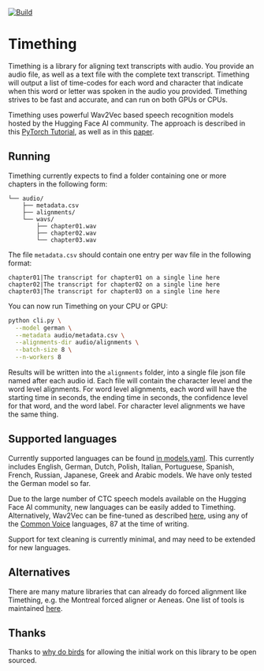 [![Build](https://github.com/feldberlin/timething/workflows/CI/badge.svg)](https://github.com/feldberlin/timething/actions)

# Timething

Timething is a library for aligning text transcripts with audio. You provide
an audio file, as well as a text file with the complete text transcript.
Timething will output a list of time-codes for each word and character that
indicate when this word or letter was spoken in the audio you provided.
Timething strives to be fast and accurate, and can run on both GPUs or CPUs.

Timething uses powerful Wav2Vec based speech recognition models hosted by the
Hugging Face AI community. The approach is described in this [PyTorch
Tutorial](https://pytorch.org/audio/main/tutorials/forced_alignment_tutorial.html),
as well as in this [paper](https://arxiv.org/abs/2007.09127).

## Running

Timething currently expects to find a folder containing one or more chapters
in the following form:


    └── audio/
        ├── metadata.csv
        ├── alignments/
        └── wavs/
            ├── chapter01.wav
            ├── chapter02.wav
            └── chapter03.wav


The file `metadata.csv` should contain one entry per wav file in the following
format:

```csv
chapter01|The transcript for chapter01 on a single line here
chapter02|The transcript for chapter02 on a single line here
chapter03|The transcript for chapter03 on a single line here
```

You can now run Timething on your CPU or GPU:


```bash
python cli.py \
  --model german \
  --metadata audio/metadata.csv \
  --alignments-dir audio/alignments \
  --batch-size 8 \
  --n-workers 8
```

Results will be written into the `alignments` folder, into a single file json
file named after each audio id. Each file will contain the character level and
the word level alignments. For word level alignments, each word will have the
starting time in seconds, the ending time in seconds, the confidence level for
that word, and the word label. For character level alignments we have the same
thing.

## Supported languages

Currently supported languages can be found [in
models.yaml](https://github.com/feldberlin/timething/blob/main/timething/models.yaml).
This currently includes English, German, Dutch, Polish, Italian, Portuguese,
Spanish, French, Russian, Japanese, Greek and Arabic models. We have only
tested the German model so far.

Due to the large number of CTC speech models available on the Hugging Face AI
community, new languages can be easily added to Timething. Alternatively,
Wav2Vec can be fine-tuned as described
[here](https://huggingface.co/blog/fine-tune-wav2vec2-english), using any of
the [Common Voice](https://commonvoice.mozilla.org/en/languages) languages, 87
at the time of writing.

Support for text cleaning is currently minimal, and may need to be extended
for new languages.

## Alternatives

There are many mature libraries that can already do forced alignment like
Timething, e.g. the Montreal forced aligner or Aeneas. One list of tools is
maintained [here](https://github.com/pettarin/forced-alignment-tools).

## Thanks

Thanks to [why do birds](http://www.whydobirds.de) for allowing the initial
work on this library to be open sourced.
